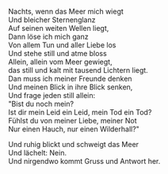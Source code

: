 Nachts, wenn das Meer mich wiegt  
Und bleicher Sternenglanz  
Auf seinen weiten Wellen liegt,  
Dann löse ich mich ganz  
Von allem Tun und aller Liebe los  
Und stehe still und atme bloss  
Allein, allein vom Meer gewiegt,  
das still und kalt mit tausend Lichtern liegt.  
Dan muss ich meiner Freunde denken  
Und meinen Blick in ihre Blick senken,  
Und frage jeden still allein:  
"Bist du noch mein?  
Ist dir mein Leid ein Leid, mein Tod ein Tod?  
Fühlst du von meiner Liebe, meiner Not  
Nur einen Hauch, nur einen Wilderhall?"  

Und ruhig blickt und schweigt das Meer  
Und lächelt: Nein.  
Und nirgendwo kommt Gruss und Antwort her.
